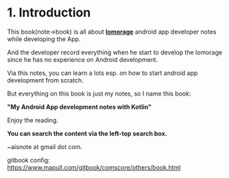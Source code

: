 # 1. Introduction

This book(note->book) is all about **[lomorage](https://lomorage.com)** android app developer notes while developing the App.

And the developer record everything when he start to develop the lomorage since he has no experience on Android development.

Via this notes, you can learn a lots esp. on how to start android app development from scratch.

But everything on this book is just my notes, so I name this book:

 **"My Android App development notes with Kotlin"**




Enjoy the reading.

**You can search the content via the left-top search box.**

~aisnote at gmail dot com.


gitbook config: https://www.mapull.com/gitbook/comscore/others/book.html